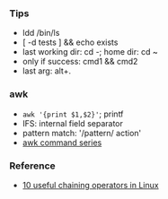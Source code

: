 ### Tips
* ldd /bin/ls
* [ -d tests ] && echo exists
* last working dir: cd -; home dir: cd ~
* only if success: cmd1 && cmd2
* last arg: alt+.



### awk
* `awk '{print $1,$2}'`; printf
* IFS: internal field separator
* pattern match: '/pattern/ action'
* [awk command series](https://www.tecmint.com/tag/awk-command/)

### Reference
* [10 useful chaining operators in Linux](https://www.tecmint.com/chaining-operators-in-linux-with-practical-examples/)

